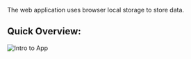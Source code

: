 
The web application uses browser local storage to store data.



## Quick Overview:

![Intro to App]([https://media.giphy.com/media/l0HlN8NA7pR4ZfK9G/giphy.gif](https://github.com/nkouki98/NotesNow/blob/main/ScreenRecording2024-06-03at12.47.06AM-ezgif.com-video-to-gif-converter.gif))
